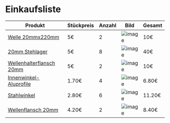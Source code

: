 # Einkaufsliste

Produkt | Stückpreis | Anzahl | Bild | Gesamt
-------- | -------- | -------- | -------- | -------
[Welle 20mmx220mm](https://www.dold-mechatronik.de/Praezisionswelle-20mm-h6-geschliffen-und-gehaertet-ZUSCHNITT-bis-1200mm-2000-EUR-m-050-EUR-pro-Schnitt) | 5€  | 2 | ![image](https://user-images.githubusercontent.com/108631209/178624714-85ab54c8-1947-45b0-b203-f72508297eea.png) | 10€
[20mm Stehlager](https://www.kugellager-express.de/stehlager-lagerbock-stehlagereinheit-ucp204-welle-20-mm) | 5€ | 8 | ![image](https://user-images.githubusercontent.com/108631209/178624819-129151f6-83e6-4de6-8fc1-6dc8db6efb86.png) | 40€
[Wellenhalterflansch 20mm](https://www.dold-mechatronik.de/Wellenhalter-Flansch-SHF20) | 5€ | 2 | ![image](https://user-images.githubusercontent.com/108631209/178625157-bf9f3eb2-e9e5-4333-86d7-7840f7b0c676.png) | 10€
[Innenwinkel-Aluprofile](https://www.dold-mechatronik.de/Innenwinkel-90-R-Zinkdruckguss-40-I-Typ-Nut-8) | 1.70€ | 4 | ![image](https://user-images.githubusercontent.com/108631209/178625358-a67e4821-5bb3-4295-9a2a-6e7de6d279c7.png) |6.80€
[Stahlwinkel](https://www.dold-mechatronik.de/Stahlwinkel-verzinkt-40-I-Typ-Nut-8-inkl-Befestigungssatz) | 2.80€ | 6 | ![image](https://user-images.githubusercontent.com/108631209/178625515-436b635f-aaa7-4109-a18a-38016fe45fd4.png) | 11.20€
[Wellenflansch 20mm](https://www.dold-mechatronik.de/Wellenhalter-Flansch-SHF20) | 4.20€ | 2 | ![image](https://user-images.githubusercontent.com/108631209/178625721-df870433-9091-4c49-8cb9-eaabf18452fe.png) | 8.40€
